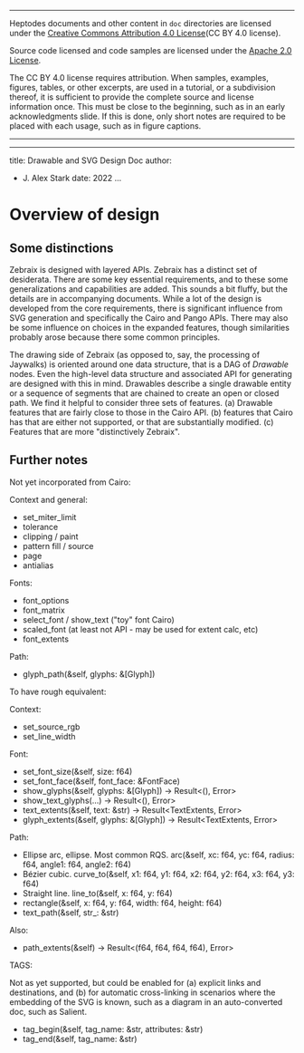 --------------------------------------------------------------------------------

Heptodes documents and other content in `doc` directories are licensed under the
[Creative Commons Attribution 4.0 License](CC BY 4.0 license).

Source code licensed and code samples are licensed under the
[Apache 2.0 License].

The CC BY 4.0 license requires attribution. When samples, examples, figures,
tables, or other excerpts, are used in a tutorial, or a subdivision thereof, it
is sufficient to provide the complete source and license information once. This
must be close to the beginning, such as in an early acknowledgments slide. If
this is done, only short notes are required to be placed with each usage, such
as in figure captions.

[Creative Commons Attribution 4.0 License]: https://creativecommons.org/licenses/by/4.0/legalcode
[Apache 2.0 License]: https://www.apache.org/licenses/LICENSE-2.0

--------------------------------------------------------------------------------

<!-- md-formatter off (Document metadata) -->

---
title: Drawable and SVG Design Doc
author:
- J. Alex Stark
date: 2022
...

<!-- md-formatter on -->

# Overview of design

## Some distinctions

Zebraix is designed with layered APIs. Zebraix has a distinct set of desiderata.
There are some key essential requirements, and to these some generalizations and
capabilities are added. This sounds a bit fluffy, but the details are in
accompanying documents. While a lot of the design is developed from the core
requirements, there is significant influence from SVG generation and
specifically the Cairo and Pango APIs. There may also be some influence on
choices in the expanded features, though similarities probably arose because
there some common principles.

The drawing side of Zebraix (as opposed to, say, the processing of Jaywalks) is
oriented around one data structure, that is a DAG of *Drawable* nodes. Even the
high-level data structure and associated API for generating are designed with
this in mind. Drawables describe a single drawable entity or a sequence of
segments that are chained to create an open or closed path. We find it helpful
to consider three sets of features. (a) Drawable features that are fairly close
to those in the Cairo API. (b) features that Cairo has that are either not
supported, or that are substantially modified. (c) Features that are more
"distinctively Zebraix".

## Further notes

Not yet incorporated from Cairo:

Context and general:

*   set_miter_limit
*   tolerance
*   clipping / paint
*   pattern fill / source
*   page
*   antialias

Fonts:

*   font_options
*   font_matrix
*   select_font / show_text ("toy" font Cairo)
*   scaled_font (at least not API - may be used for extent calc, etc)
*   font_extents

Path:

*   glyph_path(&self, glyphs: &[Glyph])

To have rough equivalent:

Context:

*   set_source_rgb
*   set_line_width

Font:

*   set_font_size(&self, size: f64)
*   set_font_face(&self, font_face: &FontFace)
*   show_glyphs(&self, glyphs: &[Glyph]) -> Result<(), Error>
*   show_text_glyphs(...) -> Result<(), Error>
*   text_extents(&self, text: &str) -> Result<TextExtents, Error>
*   glyph_extents(&self, glyphs: &[Glyph]) -> Result<TextExtents, Error>

Path:

*   Ellipse arc, ellipse. Most common RQS. arc(&self, xc: f64, yc: f64, radius:
    f64, angle1: f64, angle2: f64)
*   Bézier cubic. curve_to(&self, x1: f64, y1: f64, x2: f64, y2: f64, x3: f64,
    y3: f64)
*   Straight line. line_to(&self, x: f64, y: f64)
*   rectangle(&self, x: f64, y: f64, width: f64, height: f64)
*   text_path(&self, str_: &str)

Also:

*   path_extents(&self) -> Result<(f64, f64, f64, f64), Error>

TAGS:

Not as yet supported, but could be enabled for (a) explicit links and
destinations, and (b) for automatic cross-linking in scenarios where the
embedding of the SVG is known, such as a diagram in an auto-converted doc, such
as Salient.

*   tag_begin(&self, tag_name: &str, attributes: &str)
*   tag_end(&self, tag_name: &str)

